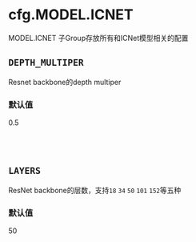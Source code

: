 # cfg.MODEL.ICNET

MODEL.ICNET 子Group存放所有和ICNet模型相关的配置

## `DEPTH_MULTIPER`

Resnet backbone的depth multiper

### 默认值

0.5

<br/>
<br/>

## `LAYERS`

ResNet backbone的层数，支持`18` `34` `50` `101` `152`等五种

### 默认值

50

<br/>
<br/>
